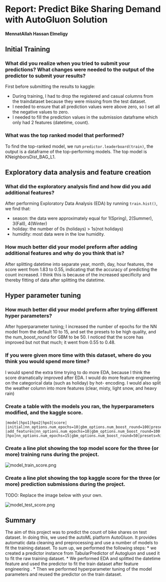 # Report: Predict Bike Sharing Demand with AutoGluon Solution
#### MennatAllah Hassan Elmeligy

## Initial Training
### What did you realize when you tried to submit your predictions? What changes were needed to the output of the predictor to submit your results?
First before submitting the results to kaggle:
* During training, I had to drop the registered and casual columns from the traindataset because they were missing from the test dataset.
* I needed to ensure that all prediction values were above zero, so I set all the negative values to zero.
* I needed to fill the prediction values in the submission dataframe which only had 2 features (datetime, count).

### What was the top ranked model that performed?
To find the top-ranked model, we run `predictor.leaderboard(train)`, the output is a dataframe of the top-performing models. The top model is KNeighborsDist_BAG_L1.

## Exploratory data analysis and feature creation
### What did the exploratory analysis find and how did you add additional features?
After performing Exploratory Data Analysis (EDA) by running `train.hist()`, we find that:
* season: the data were approximately equal for 1(Spring), 2(Summer), 3(Fall), 4(Winter)
* holiday: the number of 0s (holidays) > 1s(not holidays)
* humidity: most data were in the low humidity.

### How much better did your model preform after adding additional features and why do you think that is?
After splitting datetime into separate year, month, day, hour features, the score went from 1.83 to 0.55, indicating that the accuracy of predicting the count increased. I think this is because of the increased specificity and thereby fitting of data after splitting the datetime. 

## Hyper parameter tuning
### How much better did your model preform after trying different hyper parameters?
After hyperparameter tuning; I increased the number of epochs for the NN model from the default 10 to 15, and set the presets to be high quality, and the num_boost_round for GBM to be 50. I noticed that the score has improved but not that much; it went from 0.55 to 0.48.

### If you were given more time with this dataset, where do you think you would spend more time?
I would spend the extra time trying to do more EDA, because I think the score dramatically improved after EDA. I would do more feature engineering on the categorical data (such as holiday) by hot- encoding. I would also split the weather column into more features (clear, misty, light snow, and heavy rain)

### Create a table with the models you ran, the hyperparameters modified, and the kaggle score.
	|model|hpo1|hpo2|hpo3|score|
	|initial|nn_options.num_epochs=10|gbm_options.num_boost_round=100|presets=best_quality|1.83480|
	|add_features|nn_options.num_epochs=10|gbm_options.num_boost_round=100|presets=best_quality|0.55169|
	|hpo|nn_options.num_epochs=15|gbm_options.num_boost_round=50|presets=high_quality|0.48307|
 

### Create a line plot showing the top model score for the three (or more) training runs during the project.


![model_train_score.png](img/model_train_score.png)

### Create a line plot showing the top kaggle score for the three (or more) prediction submissions during the project.

TODO: Replace the image below with your own.

![model_test_score.png](img/model_test_score.png)

## Summary
The aim of this project was to predict the count of bike shares on test dataset. In doing this, we used the autoML platform AutoGluon. It provides automatic data cleaning and preprocessing and use a number of models to fit the training dataset. To sum up, we performed the following steps:
    * we created a predictor instance from TabularPredictor of Autogluon and used it to fit the raw training dataset.
    * We performed EDA and splitted the datetime feature and used the predictor to fit the train dataset after feature engineering .
    * Then we performed hyperparameter tuning of the model parameters and reused the predictor on the train dataset.
